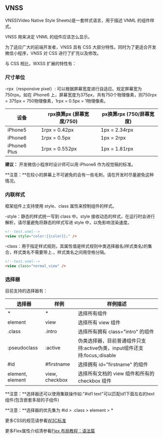 ## VNSS

VNSS(Video Native Style Sheets)是一套样式语言，用于描述 VNML 的组件样式。

VNSS 用来决定 VNML 的组件应该怎么显示。

为了适应广大的前端开发者，VNSS 具有 CSS 大部分特性。同时为了更适合开发微信小程序，VNSS 对 CSS 进行了扩充以及修改。

与 CSS 相比，WXSS 扩展的特性有：

### 尺寸单位

-rpx（responsive pixel）: 可以根据屏幕宽度进行自适应。规定屏幕宽为750rpx。如在 iPhone6 上，屏幕宽度为375px，共有750个物理像素，则750rpx = 375px = 750物理像素，1rpx = 0.5px = 1物理像素。

设备 | rpx换算px (屏幕宽度/750) |px换算rpx (750/屏幕宽度)
--- | --- | ---
iPhone5 | 1rpx = 0.42px | 1px = 2.34rpx
iPhone6 | 1rpx = 0.5px | 1px = 2rpx
iPhone6 Plus | 1rpx = 0.552px | 1px = 1.81rpx

**建议：** 开发微信小程序时设计师可以用 iPhone6 作为视觉稿的标准。

**注意：**在较小的屏幕上不可避免的会有一些毛刺，请在开发时尽量避免这种情况。

### 内联样式

框架组件上支持使用 style、class 属性来控制组件的样式。

-style：静态的样式统一写到 class 中。style 接收动态的样式，在运行时会进行解析，请尽量避免将静态的样式写进 style 中，以免影响渲染速度。

```html
<!--test.vnml-->
<view style="color:{{color}};" />
```

-class：用于指定样式规则，其属性值是样式规则中类选择器名(样式类名)的集合，样式类名不需要带上.，样式类名之间用空格分隔。

```html
<!--test.vnml-->
<view class="normal_view" />
```

### 选择器

目前支持的选择器有：

选择器 | 样例 | 样例描述
--- | --- | ---
\* | \* | 选择所有组件
element | view | 选择所有 view 组件
.class | .intro | 选择所有拥有 class="intro" 的组件
:pseudoclass | :active | 伪类选择器，目前普通组件只支持:active伪类，input组件还支持:focus,:disable
\#id | #firstname | 选择拥有 id="firstname" 的组件
element, element | view, checkbox | 选择所有文档的 view 组件和所有的 checkbox 组件

**注意：**选择器还可以使用集联操作如:"#id1 text"可以匹配id1下面左右的text组件(包含嵌套多层的子组件)

**注意：**选择器的优先集为 #id > .class > element > *

更多CSS的规范请参看[W3C标准](https://developer.mozilla.org/en-US/docs/Web/CSS)

更多Flex属性介绍清参看[Flex 布局教程：语法篇](http://www.ruanyifeng.com/blog/2015/07/flex-grammar.html)